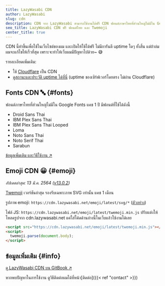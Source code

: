 ```yaml
---
title: LazyWasabi CDN
author: LazyWasabi
slug: cdn
description: CDN จาก LazyWasabi สามารถใช้งานได้ฟรี CDN ฟอนต์ภาษาไทยที่ส่วนใหญ่ไม่มีใน Google Fonts และ CDN Twemoji รูป emoji จากทวิตเตอร์
seo_title: LazyWasabi CDN ฟรี ฟอนต์ไทย และ Twemoji
center_title: true
---
```


CDN นี้ทำขึ้นเพื่อใช้ในเว็บไซต์ของผม และเปิดให้ใช้ได้ฟรี ไม่มีการันตี uptime ใดๆ ทั้งสิ้น แต่ถ้าล่มผมจะแก้ไขให้เร็วที่สุด เพราะจะทำให้เว็บผมมีปัญหาไปด้วย~ 😅

รายละเอียดเพิ่มเติม:

- ใช้ [Cloudflare](https://www.cloudflare.com/) เป็น CDN
- [ดูสถานะและประวัติ uptime ได้ที่นี่](https://uptime.lazywasabi.net/786121608) (uptime ของเซิร์ฟเวอร์โดยตรง ไม่ผ่าน Cloudflare)

## Fonts CDN 🔤 {#fonts}

ฟอนต์ภาษาไทยที่ส่วนใหญ่ไม่มีใน Google Fonts แคช 1 ปี มีฟอนต์ที่ใช้ได้ดังนี้

- Droid Sans Thai
- IBM Plex Sans Thai
- IBM Plex Sans Thai Looped
- Loma
- Noto Sans Thai
- Noto Serif Thai
- Sarabun

[ข้อมูลเพิ่มเติม และวิธีใช้งาน ↗](https://lazywasabi.gitbook.io/cdn/fonts)

## Emoji CDN 😀 {#emoji}

_อัปเดตล่าสุด: 13 มี.ค. 2564 ([v13.0.2](https://github.com/twitter/twemoji/releases/tag/v13.0.2))_

[Twemoji](https://github.com/twitter/twemoji) เวอร์ชันล่าสุด รองรับเฉพาะภาพ SVG เท่านั้น แคช 1 เดือน

รูปภาพ emoji: `https://cdn.lazywasabi.net/emoji/latest/svg/*` ([ตัวอย่าง](https://cdn.lazywasabi.net/emoji/latest/svg/1f600.svg))

ไฟล์ JS: `https://cdn.lazywasabi.net/emoji/latest/twemoji.min.js` ปรับแต่งให้โหลดรูปจาก cdn.lazywasabi.net แค่ใส่โค้ดด้านล่างนี้ในเว็บแล้วใช้งานได้เลย

```html
<script src="https://cdn.lazywasabi.net/emoji/latest/twemoji.min.js"></script>
<script>
  twemoji.parse(document.body);
</script>
```

## ข้อมูลเพิ่มเติม {#info}

[ดู LazyWasabi CDN บน GitBook ↗](https://lazywasabi.gitbook.io/cdn/)

หากพบปัญหาในการใช้งาน ดูวิธีติดต่อผมได้ที่หน้า[ติดต่อ]({{< ref "contact" >}})

